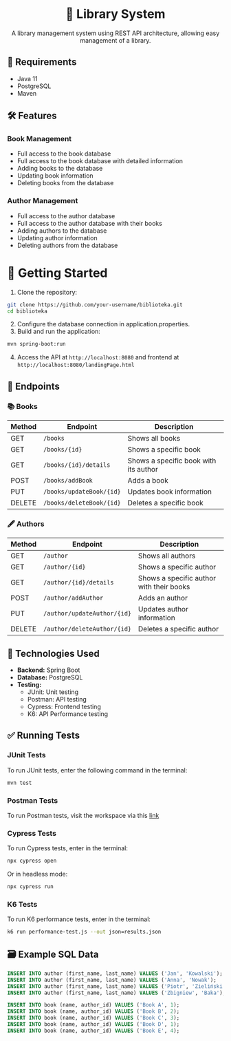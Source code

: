 
# <div align="center">📖 Library System</div>

<div align="center">A library management system using REST API architecture, allowing easy management of a library.</div>

## 🗿 Requirements

- Java 11  
- PostgreSQL
- Maven

## 🛠️ Features

### Book Management

- Full access to the book database  
- Full access to the book database with detailed information  
- Adding books to the database  
- Updating book information  
- Deleting books from the database  

### Author Management

- Full access to the author database  
- Full access to the author database with their books  
- Adding authors to the database  
- Updating author information  
- Deleting authors from the database  

# 🚀 Getting Started

1. Clone the repository:
```bash
git clone https://github.com/your-username/biblioteka.git
cd biblioteka
```
2. Configure the database connection in application.properties.
3. Build and run the application:
```bash
mvn spring-boot:run
```
4. Access the API at `http://localhost:8080` and frontend at `http://localhost:8080/landingPage.html`

## 📡 Endpoints

### 📚 Books

| Method | Endpoint                | Description                           |
|--------|-------------------------|---------------------------------------|
| GET    | `/books`                | Shows all books                       |
| GET    | `/books/{id}`           | Shows a specific book                 |
| GET    | `/books/{id}/details`   | Shows a specific book with its author |
| POST   | `/books/addBook`        | Adds a book                           |
| PUT    | `/books/updateBook/{id}`| Updates book information              |
| DELETE | `/books/deleteBook/{id}`| Deletes a specific book               |

### 🖋️ Authors

| Method | Endpoint                    | Description                                  |
|--------|-----------------------------|----------------------------------------------|
| GET    | `/author`                   | Shows all authors                            |
| GET    | `/author/{id}`              | Shows a specific author                      |
| GET    | `/author/{id}/details`      | Shows a specific author with their books     |
| POST   | `/author/addAuthor`         | Adds an author                               |
| PUT    | `/author/updateAuthor/{id}` | Updates author information                   |
| DELETE | `/author/deleteAuthor/{id}` | Deletes a specific author                    |

## 🧪 Technologies Used

- **Backend:** Spring Boot  
- **Database:** PostgreSQL  
- **Testing:**
  - JUnit: Unit testing  
  - Postman: API testing 
  - Cypress: Frontend testing
  - K6: API Performance testing

## ✅ Running Tests

### JUnit Tests

To run JUnit tests, enter the following command in the terminal:

```bash
mvn test
```

### Postman Tests

To run Postman tests, visit the workspace via this [link](https://www.postman.com/kk0000-9147/biblioteka-workspace/collection/9ruf0ph/biblioteka?action=share&creator=39909708)

### Cypress Tests

To run Cypress tests, enter in the terminal:

```bash
npx cypress open
```

Or in headless mode:

```bash
npx cypress run
```

### K6 Tests

To run K6 performance tests, enter in the terminal:
```bash
k6 run performance-test.js --out json=results.json
```

## 🗃️ Example SQL Data

```sql
INSERT INTO author (first_name, last_name) VALUES ('Jan', 'Kowalski');
INSERT INTO author (first_name, last_name) VALUES ('Anna', 'Nowak');
INSERT INTO author (first_name, last_name) VALUES ('Piotr', 'Zieliński');
INSERT INTO author (first_name, last_name) VALUES ('Zbigniew', 'Baka');

INSERT INTO book (name, author_id) VALUES ('Book A', 1);
INSERT INTO book (name, author_id) VALUES ('Book B', 2);
INSERT INTO book (name, author_id) VALUES ('Book C', 3);
INSERT INTO book (name, author_id) VALUES ('Book D', 1);
INSERT INTO book (name, author_id) VALUES ('Book E', 4);
```
